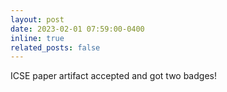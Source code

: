```yaml
---
layout: post
date: 2023-02-01 07:59:00-0400
inline: true
related_posts: false
---
```


ICSE paper artifact accepted and got two badges!
